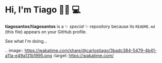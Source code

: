 # Hi, I'm Tiago 👋🏾 💻


**tiagosantos/tiagosantos** is a ✨ _special_ ✨ repository because its `README.md` (this file) appears on your GitHub profile.

See what I'm doing...

.. image:: https://wakatime.com/share/@carlostiago/3badc384-5479-4b41-a11a-e49a131b1995.png
    :target: https://wakatime.com/
